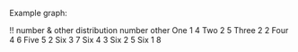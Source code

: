 

Example graph:

!! number & other distribution
      number  other
One     1       4
Two     2       5
Three   2       2
Four    4       6
Five    5       2
Six     3       7
Six     4       3
Six     2       5
Six     1       8
